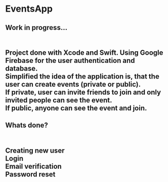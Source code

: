 # EventsApp

<h2>Work in progress...<h2>
<br>
Project done with Xcode and Swift. Using Google Firebase for the user authentication and database.
<br>
Simplified the idea of the application is, that the user can create events (private or public).
<br>
If private, user can invite friends to join and only invited people can see the event.
<br>
If public, anyone can see the event and join.
<br>
<h2>Whats done?<h2>
<br>
Creating new user
<br>
Login
<br>
Email verification
<br>
Password reset
